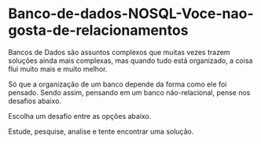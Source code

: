 # Banco-de-dados-NOSQL-Voce-nao-gosta-de-relacionamentos

Bancos de Dados são assuntos complexos que muitas vezes trazem soluções ainda mais complexas, mas quando tudo está organizado, a coisa flui muito mais e muito melhor. 

Só que a organização de um banco depende da forma como ele foi pensado. Sendo assim, pensando em um banco não-relacional, pense nos desafios abaixo. 

Escolha um desafio entre as opções abaixo. 

Estude, pesquise, analise e tente encontrar uma solução. 
